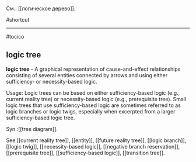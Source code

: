 См.: [[логическое дерево]].

#shortcut




<hr/>

#tocico

## logic tree

<b>logic tree</b> -  A graphical representation of cause-and-effect relationships consisting of several entities connected by arrows and using either sufficiency- or necessity-based logic.





Usage: Logic trees can be based on either sufficiency-based logic (e.g., current reality tree) or necessity-based logic (e.g., prerequisite tree). Small logic trees that use sufficiency-based logic are sometimes referred to as logic branches or logic twigs, especially when excerpted from a larger sufficiency-based logic tree.


Syn.:[[tree diagram]].



See:[[current reality tree]], [[entity]], [[future reality tree]], [[logic branch]], [[logic twig]], [[necessity-based logic]], [[negative branch reservation]], [[prerequisite tree]], [[sufficiency-based logic]], [[transition tree]].
